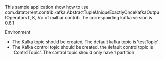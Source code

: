 This sample application show how to use com.datatorrent.contrib.kafka.AbstractTupleUniqueExactlyOnceKafkaOutputOperator<T, K, V> of malhar contrib
The corresponding kafka version is 0.8.1

Environment
- The Kafka topic should be created. The default kafka topic is 'testTopic'
- The Kafka control topic should be created. the default control topic is 'ControlTopic'. The control topic should only have 1 partition
